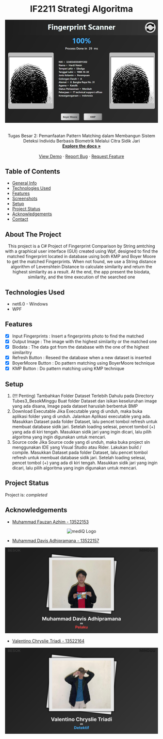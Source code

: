 <a name="readme-top"></a>
<h1 align="center">IF2211 Strategi Algoritma</h1>

<div align="center">
  <img src="Tubes3_BesokMinggu/Screenshots/messageImage_1717949743365.jpg" alt="mediQ Logo" />
</div>

<br />
<div align="center">

<p align="center">
    Tugas Besar 2: Pemanfaatan Pattern Matching dalam Membangun Sistem Deteksi Individu Berbasis
 Biometrik Melalui Citra Sidik Jari
    <br />
    <a href="https://github.com/ValentinoTriadi/Tubes2_OOP"><strong>Explore the docs »</strong></a>
    <br />
    <br />
    <a href="https://github.com/ValentinoTriadi/Tubes2_OOP">View Demo</a>
    ·
    <a href="https://github.com/ValentinoTriadi/Tubes2_OOP/issues">Report Bug</a>
    ·
    <a href="https://github.com/ValentinoTriadi/Tubes2_OOP/issues">Request Feature</a>
  </p>
</div>







## Table of Contents
* [General Info](#about-the-project)
* [Technologies Used](#technologies-used)
* [Features](#features)
* [Screenshots](#screenshots)
* [Setup](#setup)
* [Project Status](#project-status)
* [Acknowledgements](#acknowledgements)
* [Contact](#contact)



## About The Project
<p align = "center">This project is a C# Project of Fingerprint Comparison by String amtching with a graphical user interface (GUI) created using Wpf, designed to find the matched fingerprint located in database using both KMP and Boyer Moore to get the matched Fingerprints. When not found, we use a String distance algorithm of Levenshtein Distance to calculate similarity and  return the highest similarity as a result. At the end, the app present the biodata, similarity, and the time execution of the searched one</p>


## Technologies Used
- net6.0 - Windows
- WPF

## Features

- [x] Input Fingerprints : Insert a fingerprints photo to find the matched
- [x] Output Image : The image with the highest similarity or the matched one
- [x] Biodata : The data got from the database with the one of the highest similaritry
- [x] Refresh Button : Reseed the database when a new dataset is inserted
- [x] BoyerMoore Button : Do pattern matching using BoyerMoore technique
- [x] KMP Button : Do pattern matching using KMP technique

## Setup
1. (!!! Penting) Tambahkan Folder Dataset Terlebih Dahulu pada Directory Tubes3_BesokMinggu
  Buat folder Dataset dan isikan keseluruhan image yang ada disana, Image pada dataset haruslah berbentuk BMP
2. Download Executable
  Jika Executable yang di unduh, maka buka aplikasi folder yang di unduh. Jalankan Aplikasi executable yang ada. Masukkan Dataset pada folder Dataset, lalu pencet tombol refresh untuk membuat database sidik jari. Setelah loading selesai, pencet tombol (+) yang ada di kiri tengah. Masukkan sidik jari yang ingin dicari, lalu pilih algoritma yang ingin digunakan untuk mencari.
3. Source code
  Jika Source code yang di unduh, maka buka project sln menggunakan IDE yang Visual Studio atau Rider. Lakukan build / compile. Masukkan Dataset pada folder Dataset, lalu pencet tombol refresh untuk membuat database sidik jari. Setelah loading selesai, pencet tombol (+) yang ada di kiri tengah. Masukkan sidik jari yang ingin dicari, lalu pilih algoritma yang ingin digunakan untuk mencari.

## Project Status
Project is: _completed_


## Acknowledgements
- [Muhammad Fauzan Azhim - 13522153](https://github.com/fauzanazz)
<div align="center">
  <img src="Tubes3_BesokMinggu/Screenshots/Frame51.png" alt="mediQ Logo" />
</div>

- [Muhammad Davis Adhipramana - 13522157](https://github.com/Loxenary)
<div align="center">
  <img src="Tubes3_BesokMinggu/Screenshots/Frame53.png" alt="mediQ Logo" />
</div>

- [Valentino Chryslie Triadi - 13522164](https://github.com/ValentinoTriadi)
<div align="center">
  <img src="Tubes3_BesokMinggu/Screenshots/Frame52.png" alt="mediQ Logo" />
</div>


